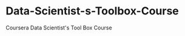 Data-Scientist-s-Toolbox-Course
===============================

Coursera Data Scientist's Tool Box Course
